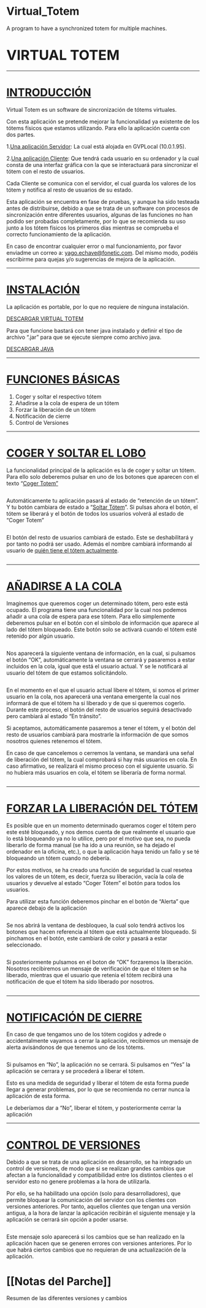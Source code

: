 # Virtual_Totem
A program to have a synchronized totem for multiple machines.

<h1><span style="font-size:36px;"><strong>VIRTUAL TOTEM</strong></span></h1>

<hr />
<h1><u>INTRODUCCI&Oacute;N</u></h1>

<p>Virtual Totem es un software de sincronizaci&oacute;n de t&oacute;tems virtuales.</p>

<p>Con esta aplicaci&oacute;n se pretende mejorar la funcionalidad ya existente de los t&oacute;tems f&iacute;sicos que estamos utilizando. Para ello la aplicaci&oacute;n cuenta con dos partes.</p>

<p>1.<u>Una aplicaci&oacute;n Servidor</u>: La cual est&aacute; alojada en GVPLocal (10.0.1.95).</p>

<p>2.<u>Una aplicaci&oacute;n Cliente</u>: Que tendr&aacute; cada usuario en su ordenador y la cual consta de una interfaz gr&aacute;fica con la que se interactuar&aacute; para sincronizar el t&oacute;tem con el resto de usuarios.</p>

<p>Cada Cliente se comunica con el servidor, el cual guarda los valores de los t&oacute;tem y notifica al resto de usuarios de su estado.</p>

<p>Esta aplicaci&oacute;n se encuentra en fase de pruebas, y aunque ha sido testeada antes de distribuirse, debido a que se trata de un software con procesos de sincronizaci&oacute;n entre diferentes usuarios, algunas de las funciones no han podido ser probadas completamente, por lo que se recomienda su uso junto a los t&oacute;tem f&iacute;sicos los primeros d&iacute;as mientras se comprueba el correcto funcionamiento de la aplicaci&oacute;n.</p>

<p>En caso de encontrar cualquier error o mal funcionamiento, por favor enviadme un correo a: <a href="mailto:yago.echave@fonetic.com">yago.echave@fonetic.com</a>. Del mismo modo, pod&eacute;is escribirme para quejas y/o sugerencias de mejora de la aplicaci&oacute;n.</p>

<hr />
<h1><u>INSTALACI&Oacute;N</u></h1>

<p>La aplicaci&oacute;n es portable, por lo que no requiere de ninguna instalaci&oacute;n.</p>

<p><a href="https://www.dropbox.com/sh/jqc4p01qfu177bv/AABy0MbhoQnWQfcn8-BQ2c63a?dl=0">DESCARGAR VIRTUAL TOTEM</a></p>

<p>Para que funcione bastar&aacute; con tener java instalado y definir el tipo de archivo &ldquo;.jar&rdquo; para que se ejecute siempre como archivo java.</p>

<p><a href="http://javadl.oracle.com/webapps/download/AutoDL?BundleId=230511_2f38c3b165be4555a1fa6e98c45e0808">DESCARGAR JAVA</a></p>

<hr />
<h1><u>FUNCIONES B&Aacute;SICAS</u></h1>

<ol>
	<li>Coger y soltar el respectivo t&oacute;tem</li>
	<li>A&ntilde;adirse a la cola de espera de un t&oacute;tem</li>
	<li>Forzar la liberaci&oacute;n de un t&oacute;tem</li>
	<li>Notificaci&oacute;n de cierre</li>
	<li>Control de Versiones</li>
</ol>

<hr />
<h1><u>COGER Y SOLTAR EL LOBO</u></h1>

<p>La funcionalidad principal de la aplicaci&oacute;n es la de coger y soltar un t&oacute;tem. Para ello solo deberemos pulsar en uno de los botones que aparecen con el texto &ldquo;<u>Coger </u><u>Totem</u><u>&rdquo;</u></p>

<p><img alt="" data-rich-file-id="94" src="/system/rich/rich_files/rich_files/000/000/094/original/Imagen1.png" /></p>

<p>Autom&aacute;ticamente tu aplicaci&oacute;n pasar&aacute; al estado de &ldquo;retenci&oacute;n de un t&oacute;tem&rdquo;. Y tu bot&oacute;n cambiara de estado a &ldquo;<u>Soltar T&oacute;tem</u>&rdquo;. Si pulsas ahora el bot&oacute;n, el t&oacute;tem se liberar&aacute; y el bot&oacute;n de todos los usuarios volver&aacute; al estado de &ldquo;Coger Totem&rdquo;</p>

<p><img alt="" data-rich-file-id="95" src="/system/rich/rich_files/rich_files/000/000/095/original/Imagen2.png" /></p>

<p>El bot&oacute;n del resto de usuarios cambiar&aacute; de estado. Este se deshabilitar&aacute; y por tanto no podr&aacute; ser usado. Adem&aacute;s el nombre cambiar&aacute; informando al usuario de <u>qui&eacute;n tiene el t&oacute;tem actualmente</u>.</p>

<p><img alt="" data-rich-file-id="96" src="/system/rich/rich_files/rich_files/000/000/096/original/Imagen3.png" /></p>

<hr />
<h1><u>A&Ntilde;ADIRSE A LA COLA</u></h1>

<p>Imaginemos que queremos coger un determinado t&oacute;tem, pero este est&aacute; ocupado. El programa tiene una funcionalidad por la cual nos podemos a&ntilde;adir a una cola de espera para ese t&oacute;tem. Para ello simplemente deberemos pulsar en el bot&oacute;n con el s&iacute;mbolo de informaci&oacute;n que aparece al lado del t&oacute;tem bloqueado. Este bot&oacute;n solo se activar&aacute; cuando el t&oacute;tem est&eacute; retenido por alg&uacute;n usuario.</p>

<p><img alt="" data-rich-file-id="99" src="/system/rich/rich_files/rich_files/000/000/099/original/Imagen8.png" /></p>

<p>Nos aparecer&aacute; la siguiente ventana de informaci&oacute;n, en la cual, si pulsamos el bot&oacute;n &ldquo;OK&rdquo;, autom&aacute;ticamente la ventana se cerrar&aacute; y pasaremos a estar incluidos en la cola, igual que est&aacute; el usuario actual. Y se le notificar&aacute; al usuario del t&oacute;tem de que estamos solicit&aacute;ndolo.</p>

<p><img alt="" data-rich-file-id="101" src="/system/rich/rich_files/rich_files/000/000/101/original/Imagen11.png" /><img alt="" data-rich-file-id="100" src="/system/rich/rich_files/rich_files/000/000/100/original/Imagen12.png" /></p>

<p>En el momento en el que el usuario actual libere el t&oacute;tem, si somos el primer usuario en la cola, nos aparecer&aacute; una ventana emergente la cual nos informar&aacute; de que el t&oacute;tem ha si liberado y de que si queremos cogerlo. Durante este proceso, el bot&oacute;n del resto de usuarios seguir&aacute; desactivado pero cambiar&aacute; al estado &ldquo;En tr&aacute;nsito&rdquo;.</p>

<p>Si aceptamos, autom&aacute;ticamente pasaremos a tener el t&oacute;tem, y el bot&oacute;n del resto de usuarios cambiar&aacute; para mostrarle la informaci&oacute;n de que somos nosotros quienes retenemos el t&oacute;tem.</p>

<p>En caso de que cancelemos o cerremos la ventana, se mandar&aacute; una se&ntilde;al de liberaci&oacute;n del t&oacute;tem, la cual comprobar&aacute; si hay m&aacute;s usuarios en cola. En caso afirmativo, se realizar&aacute; el mismo proceso con el siguiente usuario. Si no hubiera m&aacute;s usuarios en cola, el t&oacute;tem se liberar&iacute;a de forma normal.</p>

<p><img alt="" data-rich-file-id="102" src="/system/rich/rich_files/rich_files/000/000/102/original/Imagen13.png" /></p>

<hr />
<h1><u>FORZAR LA LIBERACI&Oacute;N DEL T&Oacute;TEM</u></h1>

<p>Es posible que en un momento determinado queramos coger el t&oacute;tem pero este est&eacute; bloqueado, y nos demos cuenta de que realmente el usuario que lo est&aacute; bloqueando ya no lo utilice, pero por el motivo que sea, no pueda liberarlo de forma manual (se ha ido a una reuni&oacute;n, se ha dejado el ordenador en la oficina, etc.), o que la aplicaci&oacute;n haya tenido un fallo y se t&eacute; bloqueando un t&oacute;tem cuando no deber&iacute;a.</p>

<p>Por estos motivos, se ha creado una funci&oacute;n de seguridad la cual resetea los valores de un t&oacute;tem, es decir, fuerza su liberaci&oacute;n, vac&iacute;a la cola de usuarios y devuelve al estado &ldquo;Coger T&oacute;tem&rdquo; el bot&oacute;n para todos los usuarios.</p>

<p>Para utilizar esta funci&oacute;n deberemos pinchar en el bot&oacute;n de &ldquo;Alerta&rdquo; que aparece debajo de la aplicaci&oacute;n</p>

<p><img alt="" data-rich-file-id="103" src="/system/rich/rich_files/rich_files/000/000/103/original/Imagen14.png" /></p>

<p>Se nos abrir&aacute; la ventana de desbloqueo, la cual solo tendr&aacute; activos los botones que hacen referencia al t&oacute;tem que est&aacute; actualmente bloqueado. Si pinchamos en el bot&oacute;n, este cambiar&aacute; de color y pasar&aacute; a estar seleccionado.</p>

<p><img alt="" data-rich-file-id="105" src="/system/rich/rich_files/rich_files/000/000/105/original/Imagen15.png" /></p>

<p>Si posteriormente pulsamos en el boton de &ldquo;OK&rdquo; forzaremos la liberaci&oacute;n. Nosotros recibiremos un mensaje de verificaci&oacute;n de que el t&oacute;tem se ha liberado, mientras que el usuario que retenia el t&oacute;tem recibir&aacute; una notificaci&oacute;n de que el t&oacute;tem ha sido liberado por nosotros.</p>

<p><img alt="" data-rich-file-id="107" src="/system/rich/rich_files/rich_files/000/000/107/original/Imagen17.png" /><img alt="" data-rich-file-id="106" src="/system/rich/rich_files/rich_files/000/000/106/original/Imagen16.png" /></p>

<hr />
<h1><u>NOTIFICACI&Oacute;N DE CIERRE</u></h1>

<p>En caso de que tengamos uno de los t&oacute;tem cogidos y adrede o accidentalmente vayamos a cerrar la aplicaci&oacute;n, recibiremos un mensaje de alerta avis&aacute;ndonos de que tenemos uno de los t&oacute;tems.</p>

<p><img alt="" data-rich-file-id="108" src="/system/rich/rich_files/rich_files/000/000/108/original/Imagen18.png" /></p>

<p>Si pulsamos en &ldquo;No&rdquo;, la aplicaci&oacute;n no se cerrar&aacute;. Si pulsamos en &ldquo;Yes&rdquo; la aplicaci&oacute;n se cerrara y se proceder&aacute; a liberar el t&oacute;tem.</p>

<p>Esto es una medida de seguridad y liberar el t&oacute;tem de esta forma puede llegar a generar problemas, por lo que se recomienda no cerrar nunca la aplicaci&oacute;n de esta forma.</p>

<p>Le deber&iacute;amos dar a &ldquo;No&rdquo;, liberar el t&oacute;tem, y posteriormente cerrar la aplicaci&oacute;n</p>

<hr />
<h1><u>CONTROL DE VERSIONES</u></h1>

<p>Debido a que se trata de una aplicaci&oacute;n en desarrollo, se ha integrado un control de versiones, de modo que si se realizan grandes cambios que afectan a la funcionalidad y compatibilidad entre los distintos clientes o el servidor esto no genere problemas a la hora de utilizarla.</p>

<p>Por ello, se ha habilitado una opci&oacute;n (solo para desarrolladores), que permite bloquear la comunicaci&oacute;n del servidor con los clientes con versiones anteriores. Por tanto, aquellos clientes que tengan una versi&oacute;n antigua, a la hora de lanzar la aplicaci&oacute;n recibir&aacute;n el siguiente mensaje y la aplicaci&oacute;n se cerrar&aacute; sin opci&oacute;n a poder usarse.</p>

<p><img alt="" data-rich-file-id="109" src="/system/rich/rich_files/rich_files/000/000/109/original/Imagen19.png" /></p>

<p>Este mensaje solo aparecer&aacute; si los cambios que se han realizado en la aplicaci&oacute;n hacen que se generen errores con versiones anteriores. Por lo que habr&aacute; ciertos cambios que no requieran de una actualizaci&oacute;n de la aplicaci&oacute;n.</p>

<h1 id="Notas_del_Parche">[[Notas del Parche]]</h1>

<p>Resumen de las diferentes versiones y cambios</p>
